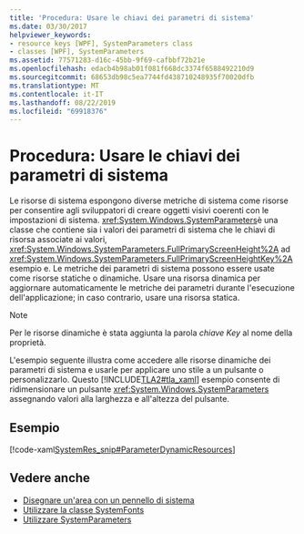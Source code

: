 ```yaml
---
title: 'Procedura: Usare le chiavi dei parametri di sistema'
ms.date: 03/30/2017
helpviewer_keywords:
- resource keys [WPF], SystemParameters class
- classes [WPF], SystemParameters
ms.assetid: 77571283-d16c-45bb-9f69-cafbbf72b21e
ms.openlocfilehash: edacb4b98ab01f081f668dc3374f6588492210d9
ms.sourcegitcommit: 68653db98c5ea7744fd438710248935f70020dfb
ms.translationtype: MT
ms.contentlocale: it-IT
ms.lasthandoff: 08/22/2019
ms.locfileid: "69918376"
---
```

# <a name="how-to-use-system-parameters-keys"></a>Procedura: Usare le chiavi dei parametri di sistema
Le risorse di sistema espongono diverse metriche di sistema come risorse per consentire agli sviluppatori di creare oggetti visivi coerenti con le impostazioni di sistema. <xref:System.Windows.SystemParameters>è una classe che contiene sia i valori dei parametri di sistema che le chiavi di risorsa associate ai valori, <xref:System.Windows.SystemParameters.FullPrimaryScreenHeight%2A> ad <xref:System.Windows.SystemParameters.FullPrimaryScreenHeightKey%2A>esempio e. Le metriche dei parametri di sistema possono essere usate come risorse statiche o dinamiche. Usare una risorsa dinamica per aggiornare automaticamente le metriche dei parametri durante l'esecuzione dell'applicazione; in caso contrario, usare una risorsa statica.  
  
> [!NOTE]
> Per le risorse dinamiche è stata aggiunta la parola *chiave Key* al nome della proprietà.  
  
 L'esempio seguente illustra come accedere alle risorse dinamiche dei parametri di sistema e usarle per applicare uno stile a un pulsante o personalizzarlo. Questo [!INCLUDE[TLA2#tla_xaml](../../../../includes/tla2sharptla-xaml-md.md)] esempio consente di ridimensionare un pulsante <xref:System.Windows.SystemParameters> assegnando valori alla larghezza e all'altezza del pulsante.  
  
## <a name="example"></a>Esempio  
 [!code-xaml[SystemRes_snip#ParameterDynamicResources](~/samples/snippets/csharp/VS_Snippets_Wpf/SystemRes_snip/CSharp/MyApp.xaml#parameterdynamicresources)]  
  
## <a name="see-also"></a>Vedere anche

- [Disegnare un'area con un pennello di sistema](../graphics-multimedia/how-to-paint-an-area-with-a-system-brush.md)
- [Utilizzare la classe SystemFonts](how-to-use-systemfonts.md)
- [Utilizzare SystemParameters](how-to-use-systemparameters.md)
